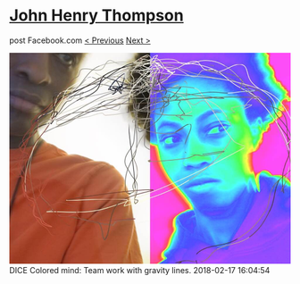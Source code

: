 # [John Henry Thompson](../README.md)
post Facebook.com
[< Previous](2018-02-18-2.md) [Next >](2018-02-17-2.md)

[![](../media/2018-02-17/Timeline-Photos-DICE-Colored-mind-Team-work-with-gravity-lines.jpg)](../README.md)
DICE Colored mind: Team work with gravity lines.
2018-02-17 16:04:54